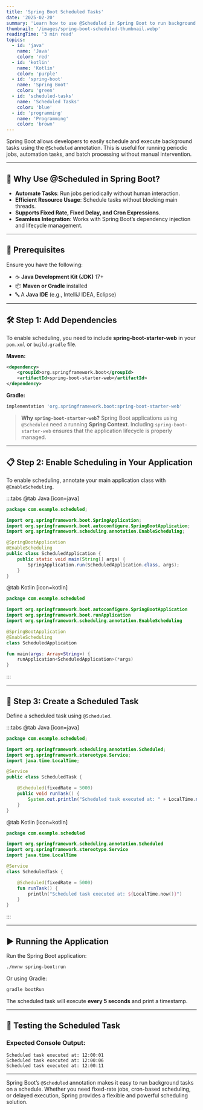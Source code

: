 ```yaml
---
title: 'Spring Boot Scheduled Tasks'
date: '2025-02-20'
summary: 'Learn how to use @Scheduled in Spring Boot to run background tasks at fixed intervals or cron expressions.'
thumbnail: '/images/spring-boot-scheduled-thumbnail.webp'
readingTime: '3 min read'
topics:
  - id: 'java'
    name: 'Java'
    color: 'red'
  - id: 'kotlin'
    name: 'Kotlin'
    color: 'purple'
  - id: 'spring-boot'
    name: 'Spring Boot'
    color: 'green'
  - id: 'scheduled-tasks'
    name: 'Scheduled Tasks'
    color: 'blue'
  - id: 'programming'
    name: 'Programming'
    color: 'brown'
---
```


Spring Boot allows developers to easily schedule and execute background tasks using the `@Scheduled` annotation. This is useful for running periodic jobs, automation tasks, and batch processing without manual intervention.

---

## 🌟 Why Use @Scheduled in Spring Boot?

- **Automate Tasks**: Run jobs periodically without human interaction.
- **Efficient Resource Usage**: Schedule tasks without blocking main threads.
- **Supports Fixed Rate, Fixed Delay, and Cron Expressions**.
- **Seamless Integration**: Works with Spring Boot’s dependency injection and lifecycle management.

---

## 🌟 Prerequisites

Ensure you have the following:

- ☕ **Java Development Kit (JDK)** 17+
- 📦 **Maven or Gradle** installed
- 🔤 A **Java IDE** (e.g., IntelliJ IDEA, Eclipse)

---

## 🛠️ Step 1: Add Dependencies

To enable scheduling, you need to include **spring-boot-starter-web** in your `pom.xml` or `build.gradle` file.

**Maven:**

```xml
<dependency>
    <groupId>org.springframework.boot</groupId>
    <artifactId>spring-boot-starter-web</artifactId>
</dependency>
```

**Gradle:**

```groovy
implementation 'org.springframework.boot:spring-boot-starter-web'
```

> **Why `spring-boot-starter-web`?**
> Spring Boot applications using `@Scheduled` need a running **Spring Context**. Including `spring-boot-starter-web` ensures that the application lifecycle is properly managed.

---

## 📋 Step 2: Enable Scheduling in Your Application

To enable scheduling, annotate your main application class with `@EnableScheduling`.

:::tabs
@tab Java [icon=java]

```java
package com.example.scheduled;

import org.springframework.boot.SpringApplication;
import org.springframework.boot.autoconfigure.SpringBootApplication;
import org.springframework.scheduling.annotation.EnableScheduling;

@SpringBootApplication
@EnableScheduling
public class ScheduledApplication {
    public static void main(String[] args) {
        SpringApplication.run(ScheduledApplication.class, args);
    }
}
```

@tab Kotlin [icon=kotlin]

```kotlin
package com.example.scheduled

import org.springframework.boot.autoconfigure.SpringBootApplication
import org.springframework.boot.runApplication
import org.springframework.scheduling.annotation.EnableScheduling

@SpringBootApplication
@EnableScheduling
class ScheduledApplication

fun main(args: Array<String>) {
    runApplication<ScheduledApplication>(*args)
}
```

:::

---

## 📖 Step 3: Create a Scheduled Task

Define a scheduled task using `@Scheduled`.

:::tabs
@tab Java [icon=java]

```java
package com.example.scheduled;

import org.springframework.scheduling.annotation.Scheduled;
import org.springframework.stereotype.Service;
import java.time.LocalTime;

@Service
public class ScheduledTask {

    @Scheduled(fixedRate = 5000)
    public void runTask() {
        System.out.println("Scheduled task executed at: " + LocalTime.now());
    }
}
```

@tab Kotlin [icon=kotlin]

```kotlin
package com.example.scheduled

import org.springframework.scheduling.annotation.Scheduled
import org.springframework.stereotype.Service
import java.time.LocalTime

@Service
class ScheduledTask {

    @Scheduled(fixedRate = 5000)
    fun runTask() {
        println("Scheduled task executed at: ${LocalTime.now()}")
    }
}
```

:::

---

## ▶️ Running the Application

Run the Spring Boot application:

```bash
./mvnw spring-boot:run
```

Or using Gradle:

```bash
gradle bootRun
```

The scheduled task will execute **every 5 seconds** and print a timestamp.

---

## 🧪 Testing the Scheduled Task

### Expected Console Output:

```plaintext
Scheduled task executed at: 12:00:01
Scheduled task executed at: 12:00:06
Scheduled task executed at: 12:00:11
```

---

Spring Boot’s `@Scheduled` annotation makes it easy to run background tasks on a schedule. Whether you need fixed-rate jobs, cron-based scheduling, or delayed execution, Spring provides a flexible and powerful scheduling solution.
